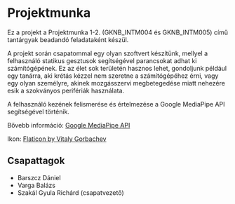 
# Projektmunka

Ez a projekt a Projektmunka 1-2. (GKNB_INTM004 és GKNB_INTM005) című tantárgyak beadandó feladataként készül.

A projekt során csapatommal egy olyan szoftvert készítünk, mellyel a felhasználó statikus gesztusok segítségével parancsokat adhat ki számítógépének. Ez az élet sok területén hasznos lehet, gondoljunk például egy tanárra, aki krétás kézzel nem szeretne a számítógépéhez érni, vagy egy olyan személyre, akinek mozgásszervi megbetegedése miatt nehezére esik a szokványos perifériák használata.

A felhasználó kezének felismerése és értelmezése a Google MediaPipe API segítségével történik.
    
Bővebb információ: [Google MediaPipe API](https://ai.google.dev/edge/mediapipe/solutions/vision/gesture_recognizer)

Ikon: [Flaticon by Vitaly Gorbachev](https://www.flaticon.com/free-icons/hello)

## Csapattagok
- Barszcz Dániel
- Varga Balázs
- Szakál Gyula Richárd (csapatvezető)